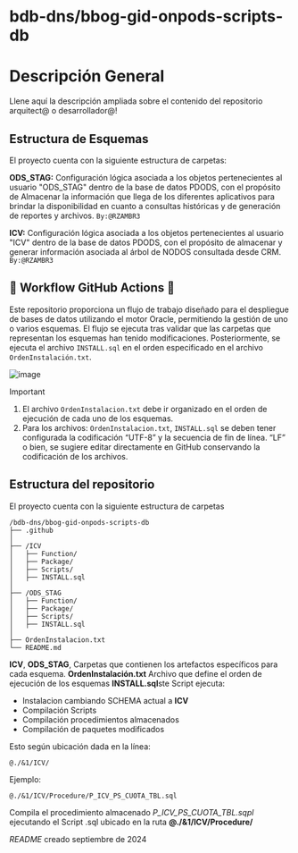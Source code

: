 # bdb-dns/bbog-gid-onpods-scripts-db

# Descripción General
Llene aquí la descripción ampliada sobre el contenido del repositorio 
arquitect@ o desarrollador@!

## Estructura de Esquemas 
El proyecto cuenta con la siguiente estructura de carpetas:  

**ODS_STAG:** Configuración lógica asociada a los objetos pertenecientes al usuario "ODS_STAG" dentro de la base de datos PDODS, con el propósito de Almacenar la información que llega de los diferentes aplicativos para brindar la disponibilidad 
en cuanto a consultas históricas y de generación de reportes y archivos.  `By:@RZAMBR3`

**ICV:** Configuración lógica asociada a los objetos pertenecientes al usuario "ICV" dentro de la base de datos PDODS, con el propósito de almacenar y generar información asociada al árbol de NODOS consultada desde CRM.  `By:@RZAMBR3`

## :rocket: Workflow GitHub Actions :rocket: 
Este repositorio proporciona un flujo de trabajo diseñado para el despliegue de bases de datos utilizando el motor Oracle, permitiendo la gestión de uno o varios esquemas. El flujo se ejecuta tras validar que las carpetas que representan los esquemas han tenido modificaciones. Posteriormente, se ejecuta el archivo `INSTALL.sql` en el orden especificado en el archivo `OrdenInstalación.txt`.

![image](https://github.com/user-attachments/assets/d92115a3-14b5-4a9b-8f30-ffd59f0f8c5a)

> [!IMPORTANT]
> 1. El archivo `OrdenInstalacion.txt` debe ir organizado en el orden de ejecución de cada uno de los esquemas.
> 2. Para los archivos: `OrdenInstalacion.txt`, `INSTALL.sql` se deben tener configurada la codificación “UTF-8” y la secuencia de fin de línea. “LF” o bien, se sugiere editar directamente en GitHub conservando la codificación de los archivos.

## Estructura del repositorio
El proyecto cuenta con la siguiente estructura de carpetas
~~~
/bdb-dns/bbog-gid-onpods-scripts-db
├── .github
│
├── /ICV
│   ├── Function/
│   ├── Package/
│   ├── Scripts/
│   ├── INSTALL.sql
│
├── /ODS_STAG
│   ├── Function/
│   ├── Package/
│   ├── Scripts/
│   ├── INSTALL.sql
│
├── OrdenInstalacion.txt
└── README.md

~~~
**ICV**, **ODS_STAG**, Carpetas que contienen los artefactos específicos para cada esquema.
**OrdenInstalación.txt** Archivo que define el orden de ejecución de los esquemas
**INSTALL.sql**ste Script ejecuta:
- Instalacion cambiando SCHEMA actual a **ICV**
- Compilación Scripts
- Compilación procedimientos almacenados
- Compilación de paquetes modificados

Esto según ubicación dada en la línea:
~~~
@./&1/ICV/
~~~
 Ejemplo: 
 ~~~
 @./&1/ICV/Procedure/P_ICV_PS_CUOTA_TBL.sql
~~~
Compila el procedimiento almacenado *P_ICV_PS_CUOTA_TBL.sqpl* ejecutando el Script .sql ubicado en la ruta **@./&1/ICV/Procedure/**


   *README* creado septiembre de 2024

